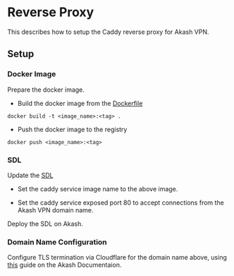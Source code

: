 # Reverse Proxy

This describes how to setup the Caddy reverse proxy for Akash VPN.

## Setup

### Docker Image

Prepare the docker image.

- Build the docker image from the [Dockerfile](Dockerfile)

`docker build -t <image_name>:<tag> .`

- Push the docker image to the registry

`docker push <image_name>:<tag>`

### SDL

Update the [SDL](../deploy.yml)

- Set the caddy service image name to the above image.

- Set the caddy service exposed port 80 to accept connections from the
  Akash VPN domain name.
  
Deploy the SDL on Akash.

### Domain Name Configuration

Configure TLS termination via Cloudflare for the domain name above,
using [this][tls] guide on the Akash Documentaion.

[tls]: https://akash.network/docs/guides/deployments/tls-termination-of-akash-deployment/
